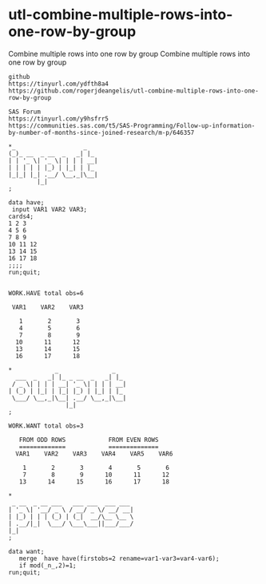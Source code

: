 # utl-combine-multiple-rows-into-one-row-by-group
Combine multiple rows into one row by group
    Combine multiple rows into one row by group                                                                                 
                                                                                                                                
    github                                                                                                                      
    https://tinyurl.com/ydfth8a4                                                                                                
    https://github.com/rogerjdeangelis/utl-combine-multiple-rows-into-one-row-by-group                                          
                                                                                                                                
    SAS Forum                                                                                                                   
    https://tinyurl.com/y9hsfrr5                                                                                                
    https://communities.sas.com/t5/SAS-Programming/Follow-up-information-by-number-of-months-since-joined-research/m-p/646357   
                                                                                                                                
    *_                   _                                                                                                      
    (_)_ __  _ __  _   _| |_                                                                                                    
    | | '_ \| '_ \| | | | __|                                                                                                   
    | | | | | |_) | |_| | |_                                                                                                    
    |_|_| |_| .__/ \__,_|\__|                                                                                                   
            |_|                                                                                                                 
    ;                                                                                                                           
                                                                                                                                
    data have;                                                                                                                  
     input VAR1 VAR2 VAR3;                                                                                                      
    cards4;                                                                                                                     
    1 2 3                                                                                                                       
    4 5 6                                                                                                                       
    7 8 9                                                                                                                       
    10 11 12                                                                                                                    
    13 14 15                                                                                                                    
    16 17 18                                                                                                                    
    ;;;;                                                                                                                        
    run;quit;                                                                                                                   
                                                                                                                                
                                                                                                                                
    WORK.HAVE total obs=6                                                                                                       
                                                                                                                                
     VAR1    VAR2    VAR3                                                                                                       
                                                                                                                                
       1       2       3                                                                                                        
       4       5       6                                                                                                        
       7       8       9                                                                                                        
      10      11      12                                                                                                        
      13      14      15                                                                                                        
      16      17      18                                                                                                        
                                                                                                                                
    *            _               _                                                                                              
      ___  _   _| |_ _ __  _   _| |_                                                                                            
     / _ \| | | | __| '_ \| | | | __|                                                                                           
    | (_) | |_| | |_| |_) | |_| | |_                                                                                            
     \___/ \__,_|\__| .__/ \__,_|\__|                                                                                           
                    |_|                                                                                                         
    ;                                                                                                                           
                                                                                                                                
    WORK.WANT total obs=3                                                                                                       
                                                                                                                                
       FROM ODD ROWS            FROM EVEN ROWS                                                                                  
       =============            ==============                                                                                  
      VAR1    VAR2    VAR3    VAR4    VAR5    VAR6                                                                              
                                                                                                                                
        1       2       3       4       5       6                                                                               
        7       8       9      10      11      12                                                                               
       13      14      15      16      17      18                                                                               
                                                                                                                                
    *                                                                                                                           
     _ __  _ __ ___   ___ ___  ___ ___                                                                                          
    | '_ \| '__/ _ \ / __/ _ \/ __/ __|                                                                                         
    | |_) | | | (_) | (_|  __/\__ \__ \                                                                                         
    | .__/|_|  \___/ \___\___||___/___/                                                                                         
    |_|                                                                                                                         
    ;                                                                                                                           
                                                                                                                                
    data want;                                                                                                                  
       merge  have have(firstobs=2 rename=var1-var3=var4-var6);                                                                 
       if mod(_n_,2)=1;                                                                                                         
    run;quit;                                                                                                                   
                                                                                                                                
                                                                                                                                

